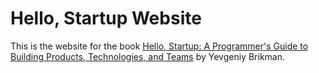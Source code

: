 Hello, Startup Website
==================

This is the website for the book [Hello, Startup: A Programmer's Guide to Building 
Products, Technologies, and Teams](http://www.hello-startup.net) by Yevgeniy 
Brikman.
